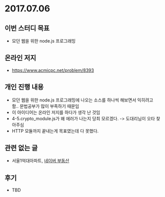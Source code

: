 # 2017.07.06

## 이번 스터디 목표 

* 모던 웹을 위한 node.js 프로그래밍

## 온라인 저지

* https://www.acmicpc.net/problem/8393

## 개인 진행 내용

* 모던 웹을 위한 node.js 프로그래밍에 나오는 소스를 하나씩 해보면서 익히려고 함.. 문법공부가 많이 부족하기 때문임
* 이 아이디어는 온라인 저지를 하다가 생각 난 것임
* 4-5.crypto_module.js가 왜 에러가 나는지 당최 모르겠다. -> 도대리님이 오타 찾아주심
* HTTP 모듈까지 끝내는게 목표였는데 다 못했다.

## 관련 없는 글

* 서울1억대아파트, [네이버 부동산](http://land.naver.com/search/search.nhn?query=서울%201억대%20아파트)

## 후기

* TBD